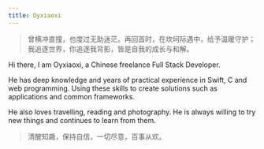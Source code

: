 ```yaml
---
title: Oyxiaoxi
---
```


<ClientOnly>
  <Firefly/>
</ClientOnly>

> 曾横冲直撞，也度过无助迷茫。再回首时，在坎坷际遇中，给予温暖守护；我追逐世界，你追逐我背影，皆是自我的成长与和解。

Hi there, I am Oyxiaoxi, a Chinese freelance Full Stack Developer.

He has deep knowledge and years of practical experience in Swift, C and web programming. Using these skills to create solutions such as applications and common frameworks.

He also loves travelling, reading and photography. He is always willing to try new things and continues to learn from them.

> 清醒知趣，保持自信，一切尽意，百事从欢。
